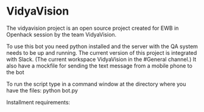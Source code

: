 # VidyaVision
The vidyavision project is an open source project created for EWB in Openhack session by the team VidyaVision.

To use this bot you need python installed and the server with the QA system needs to be up and running. 
The current version of this project is integrated with Slack. (The current workspace VidyaVision in the #General channel.)
It also have a mockfile for sending the text message from a mobile phone to the bot 

To run the script type in a command window at the directory where you have the files:
python bot.py

Installment requirements: 

